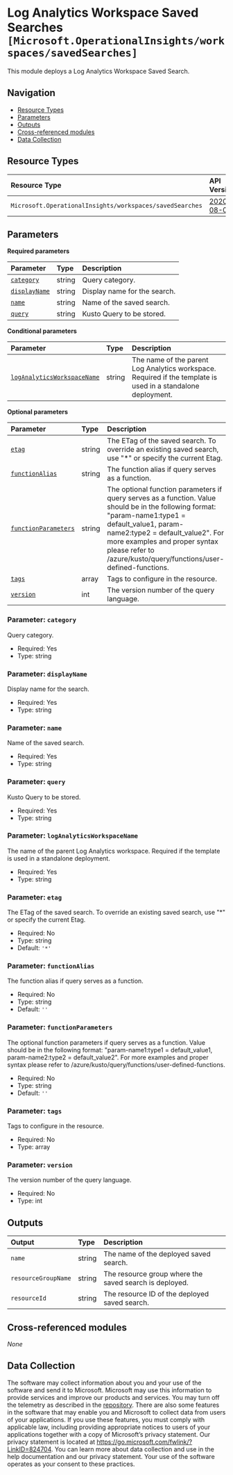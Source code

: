 # Log Analytics Workspace Saved Searches `[Microsoft.OperationalInsights/workspaces/savedSearches]`

This module deploys a Log Analytics Workspace Saved Search.

## Navigation

- [Resource Types](#Resource-Types)
- [Parameters](#Parameters)
- [Outputs](#Outputs)
- [Cross-referenced modules](#Cross-referenced-modules)
- [Data Collection](#Data-Collection)

## Resource Types

| Resource Type | API Version |
| :-- | :-- |
| `Microsoft.OperationalInsights/workspaces/savedSearches` | [2020-08-01](https://learn.microsoft.com/en-us/azure/templates/Microsoft.OperationalInsights/2020-08-01/workspaces/savedSearches) |

## Parameters

**Required parameters**

| Parameter | Type | Description |
| :-- | :-- | :-- |
| [`category`](#parameter-category) | string | Query category. |
| [`displayName`](#parameter-displayname) | string | Display name for the search. |
| [`name`](#parameter-name) | string | Name of the saved search. |
| [`query`](#parameter-query) | string | Kusto Query to be stored. |

**Conditional parameters**

| Parameter | Type | Description |
| :-- | :-- | :-- |
| [`logAnalyticsWorkspaceName`](#parameter-loganalyticsworkspacename) | string | The name of the parent Log Analytics workspace. Required if the template is used in a standalone deployment. |

**Optional parameters**

| Parameter | Type | Description |
| :-- | :-- | :-- |
| [`etag`](#parameter-etag) | string | The ETag of the saved search. To override an existing saved search, use "*" or specify the current Etag. |
| [`functionAlias`](#parameter-functionalias) | string | The function alias if query serves as a function. |
| [`functionParameters`](#parameter-functionparameters) | string | The optional function parameters if query serves as a function. Value should be in the following format: "param-name1:type1 = default_value1, param-name2:type2 = default_value2". For more examples and proper syntax please refer to /azure/kusto/query/functions/user-defined-functions. |
| [`tags`](#parameter-tags) | array | Tags to configure in the resource. |
| [`version`](#parameter-version) | int | The version number of the query language. |

### Parameter: `category`

Query category.

- Required: Yes
- Type: string

### Parameter: `displayName`

Display name for the search.

- Required: Yes
- Type: string

### Parameter: `name`

Name of the saved search.

- Required: Yes
- Type: string

### Parameter: `query`

Kusto Query to be stored.

- Required: Yes
- Type: string

### Parameter: `logAnalyticsWorkspaceName`

The name of the parent Log Analytics workspace. Required if the template is used in a standalone deployment.

- Required: Yes
- Type: string

### Parameter: `etag`

The ETag of the saved search. To override an existing saved search, use "*" or specify the current Etag.

- Required: No
- Type: string
- Default: `'*'`

### Parameter: `functionAlias`

The function alias if query serves as a function.

- Required: No
- Type: string
- Default: `''`

### Parameter: `functionParameters`

The optional function parameters if query serves as a function. Value should be in the following format: "param-name1:type1 = default_value1, param-name2:type2 = default_value2". For more examples and proper syntax please refer to /azure/kusto/query/functions/user-defined-functions.

- Required: No
- Type: string
- Default: `''`

### Parameter: `tags`

Tags to configure in the resource.

- Required: No
- Type: array

### Parameter: `version`

The version number of the query language.

- Required: No
- Type: int


## Outputs

| Output | Type | Description |
| :-- | :-- | :-- |
| `name` | string | The name of the deployed saved search. |
| `resourceGroupName` | string | The resource group where the saved search is deployed. |
| `resourceId` | string | The resource ID of the deployed saved search. |

## Cross-referenced modules

_None_

## Data Collection

The software may collect information about you and your use of the software and send it to Microsoft. Microsoft may use this information to provide services and improve our products and services. You may turn off the telemetry as described in the [repository](https://aka.ms/avm/telemetry). There are also some features in the software that may enable you and Microsoft to collect data from users of your applications. If you use these features, you must comply with applicable law, including providing appropriate notices to users of your applications together with a copy of Microsoft’s privacy statement. Our privacy statement is located at <https://go.microsoft.com/fwlink/?LinkID=824704>. You can learn more about data collection and use in the help documentation and our privacy statement. Your use of the software operates as your consent to these practices.
